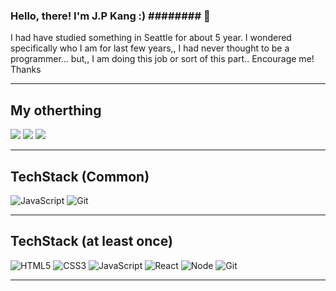 ### Hello, there! I'm J.P Kang  :) ######## 👋
I had have studied something in Seattle for about 5 year.
I wondered specifically who I am for last few years,,
I had never thought to be a programmer... but,, I am doing this job or sort of this part..
Encourage me! Thanks

---

<!-- **Money1Kang/Money1Kang** is a ✨ _special_ ✨ repository because its `README.md` (this file) appears on your GitHub profile. -->


## My otherthing
<a href="https://www.instagram.com/jp_kang0425/" target="_blank"><img src="https://img.shields.io/badge/-Instagram-%23E4405F?style=for-the-badge&logo=instagram&logoColor=white" target="_blank"></a>
<a href="http:jpk0425.tistory.com/" target="_blank"><img src="https://img.shields.io/badge/-Tstory-%23E4405F?style=for-the-badge&logo=Tstory&logoColor=white" target="_blank"></a>
<a href="http://velog.io/@fingercompliment" target="_blank"><img src="https://img.shields.io/badge/-Velog-%23E4405F?style=for-the-badge&logo=Velog&logoColor=white" target="_blank"></a></a>

---

## TechStack (Common)


  ![JavaScript](https://img.shields.io/badge/-JavaScript-%23F7DF1C?style=for-the-badge&logo=javascript&logoColor=000000&labelColor=%23F7DF1C&color=%23FFCE5A)
  ![Git](https://img.shields.io/badge/-Git-F05032?style=for-the-badge&logo=git&logoColor=ffffff)

  
---

## TechStack (at least once)


  ![HTML5](https://img.shields.io/badge/-HTML5-F05032?style=for-the-badge&logo=html5&logoColor=ffffff)
  ![CSS3](https://img.shields.io/badge/-CSS3-007ACC?style=for-the-badge&logo=css3)
  ![JavaScript](https://img.shields.io/badge/-JavaScript-%23F7DF1C?style=for-the-badge&logo=javascript&logoColor=000000&labelColor=%23F7DF1C&color=%23FFCE5A)
  ![React](https://img.shields.io/badge/-React-222222?style=for-the-badge&logo=react)
  ![Node](https://img.shields.io/badge/-Nodejs-43853d?style=for-the-badge&logo=Node.js&logoColor=white)
  ![Git](https://img.shields.io/badge/-Git-F05032?style=for-the-badge&logo=git&logoColor=ffffff)

  
  -----
